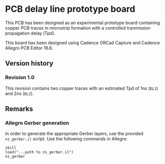 # PCB delay line prototype board

This PCB has been designed as an experimental prototype board containing copper PCB traces in microstrip formation with a controlled tranmission propagation delay (Tpd).

This board has been designed using Cadence ORCad Capture and Cadence Allegro PCB Editor 16.6.

## Version history

### Revision 1.0

This revision contains two copper traces with an estimated Tpd of 1ns (`DL1`) and 2ns (`DL2`).

## Remarks

### Allegro Gerber generation

In order to generate the appropriate Gerber layers, use the provided `ns_gerber.il` script. Use the following commands in Allegro:

	skill
	load("...path to ns_gerber.il")
	ns_gerber

